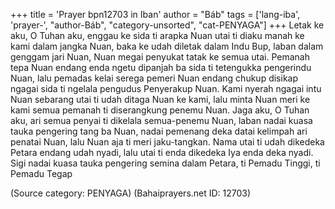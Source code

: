 +++
title = 'Prayer bpn12703 in Iban'
author = "Báb"
tags = ['lang-iba', 'prayer-', "author-Báb", "category-unsorted", "cat-PENYAGA"]
+++
Letak ke aku, O Tuhan aku, enggau ke sida ti arapka
Nuan utai ti diaku manah ke kami dalam jangka Nuan, baka ke udah diletak dalam Indu Bup, laban dalam genggam jari Nuan, Nuan megai penyukat tatak ke semua utai.
Pemanah tepa Nuan endang enda ngetu dipanjah ba sida ti tetengukka pengerindu Nuan, lalu pemadas kelai serega pemeri Nuan endang chukup disikap ngagai sida ti ngelala pengudus Penyerakup Nuan. Kami nyerah ngagai intu Nuan sebarang utai ti udah ditaga Nuan ke kami, lalu minta Nuan meri ke kami semua pemanah ti diserangkung penemu Nuan.
Jaga aku, O Tuhan aku, ari semua penyai ti dikelala semua-penemu Nuan, laban nadai kuasa tauka pengering tang ba Nuan, nadai pemenang deka datai kelimpah ari penatai Nuan, lalu Nuan aja ti meri jaku-tangkan. Nama utai ti udah dikedeka Petara endang udah nyadi, lalu utai ti enda dikedeka Iya enda deka nyadi.
Sigi nadai kuasa tauka pengering semina dalam Petara, ti Pemadu Tinggi, ti Pemadu Tegap

(Source category: PENYAGA)
(Bahaiprayers.net ID: 12703)
